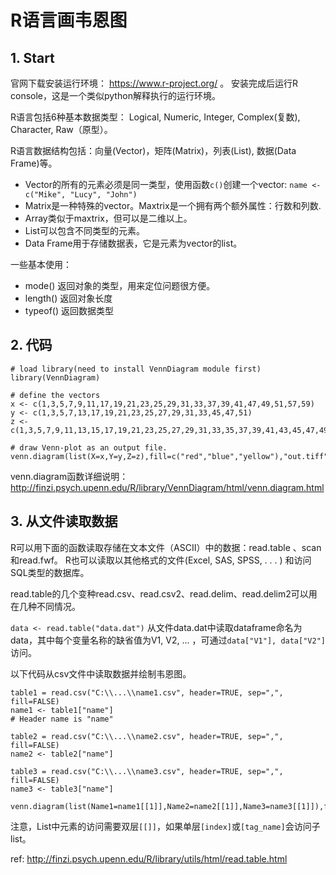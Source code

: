 # R语言画韦恩图

## 1. Start

官网下载安装运行环境：
https://www.r-project.org/
。 安装完成后运行R console，这是一个类似python解释执行的运行环境。

R语言包括6种基本数据类型： Logical, Numeric, Integer, Complex(复数), Character, Raw（原型）。

R语言数据结构包括：向量(Vector)，矩阵(Matrix)，列表(List), 数据(Data Frame)等。
- Vector的所有的元素必须是同一类型，使用函数`c()`创建一个vector:
   `name <- c("Mike", "Lucy", "John") `
- Matrix是一种特殊的vector。Maxtrix是一个拥有两个额外属性：行数和列数.
- Array类似于maxtrix，但可以是二维以上。
- List可以包含不同类型的元素。
- Data Frame用于存储数据表，它是元素为vector的list。

一些基本使用：
- mode()  返回对象的类型，用来定位问题很方便。
- length()  返回对象长度
- typeof()  返回数据类型


## 2. 代码

```
# load library(need to install VennDiagram module first)
library(VennDiagram)

# define the vectors
x <- c(1,3,5,7,9,11,17,19,21,23,25,29,31,33,37,39,41,47,49,51,57,59)
y <- c(1,3,5,7,13,17,19,21,23,25,27,29,31,33,45,47,51)
z <- c(1,3,5,7,9,11,13,15,17,19,21,23,25,27,29,31,33,35,37,39,41,43,45,47,49,51,55,57,59,61)

# draw Venn-plot as an output file.
venn.diagram(list(X=x,Y=y,Z=z),fill=c("red","blue","yellow"),"out.tiff")

```

venn.diagram函数详细说明：
http://finzi.psych.upenn.edu/R/library/VennDiagram/html/venn.diagram.html

## 3. 从文件读取数据

R可以用下面的函数读取存储在文本文件（ASCII）中的数据：read.table
、scan和read.fwf。
R也可以读取以其他格式的文件(Excel, SAS, SPSS, . . . ) 和访问SQL类型的数据库。

read.table的几个变种read.csv、read.csv2、read.delim、read.delim2可以用在几种不同情况。

`data <- read.table("data.dat")` 从文件data.dat中读取dataframe命名为data，其中每个变量名称的缺省值为V1, V2, ... ，可通过`data["V1"], data["V2"]` 访问。

以下代码从csv文件中读取数据并绘制韦恩图。

```
table1 = read.csv("C:\\...\\name1.csv", header=TRUE, sep=",", fill=FALSE)
name1 <- table1["name"]
# Header name is "name"

table2 = read.csv("C:\\...\\name2.csv", header=TRUE, sep=",", fill=FALSE)
name2 <- table2["name"]

table3 = read.csv("C:\\...\\name3.csv", header=TRUE, sep=",", fill=FALSE)
name3 <- table3["name"]

venn.diagram(list(Name1=name1[[1]],Name2=name2[[1]],Name3=name3[[1]]),fill=c("red","blue","yellow"),"C:\\...\\1.tiff")

```

注意，List中元素的访问需要双层`[[]]`，如果单层`[index]`或`[tag_name]`会访问子list。


ref:
http://finzi.psych.upenn.edu/R/library/utils/html/read.table.html

<br/><br/>
